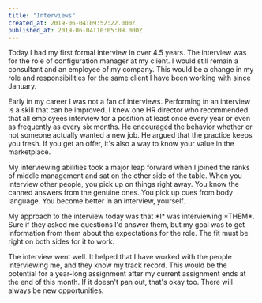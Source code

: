 ```yaml
---
title: "Interviews"
created_at: 2019-06-04T09:52:22.000Z
published_at: 2019-06-04T10:05:09.000Z
---
```

Today I had my first formal interview in over 4.5 years. The interview was for the role of configuration manager at my client. I would still remain a consultant and an employee of my company. This would be a change in my role and responsibilities for the same client I have been working with since January.

Early in my career I was not a fan of interviews. Performing in an interview is a skill that can be improved. I knew one HR director who recommended that all employees interview for a position at least once every year or even as frequently as every six months. He encouraged the behavior whether or not someone actually wanted a new job. He argued that the practice keeps you fresh. If you get an offer, it's also a way to know your value in the marketplace.

My interviewing abilities took a major leap forward when I joined the ranks of middle management and sat on the other side of the table. When you interview other people, you pick up on things right away. You know the canned answers from the genuine ones. You pick up cues from body language. You become better in an interview, yourself.

My approach to the interview today was that \*I\* was interviewing \*THEM\*. Sure if they asked me questions I'd answer them, but my goal was to get information from them about the expectations for the role. The fit must be right on both sides for it to work. 

The interview went well. It helped that I have worked with the people interviewing me, and they know my track record. This would be the potential for a year-long assignment after my current assignment ends at the end of this month. If it doesn't pan out, that's okay too. There will always be new opportunities.

